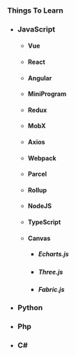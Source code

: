 ### Things To Learn

- ### JavaScript
  - #### Vue
  - #### React
  - #### Angular
  - #### MiniProgram
  - #### Redux
  - #### MobX
  - #### Axios
  - #### Webpack
  - #### Parcel
  - #### Rollup
  - #### NodeJS
  - #### TypeScript
  - #### Canvas
    - ##### Echarts.js
    - ##### Three.js
    - ##### Fabric.js
- ### Python
- ### Php
- ### C#